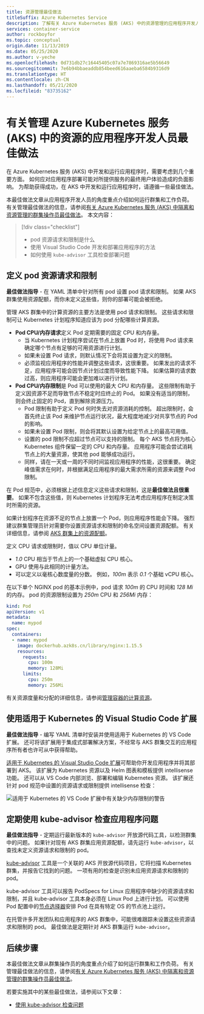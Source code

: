 ```yaml
---
title: 资源管理最佳做法
titleSuffix: Azure Kubernetes Service
description: 了解有关 Azure Kubernetes 服务 (AKS) 中的资源管理的应用程序开发人员最佳做法
services: container-service
author: rockboyfor
ms.topic: conceptual
origin.date: 11/13/2019
ms.date: 05/25/2020
ms.author: v-yeche
ms.openlocfilehash: 0d731db27c16445405c07a7e7869316ae5b56649
ms.sourcegitcommit: 7e6b94bbaeaddb854beed616aaeba6584b9316d9
ms.translationtype: HT
ms.contentlocale: zh-CN
ms.lasthandoff: 05/21/2020
ms.locfileid: "83735162"
---
```

# <a name="best-practices-for-application-developers-to-manage-resources-in-azure-kubernetes-service-aks"></a>有关管理 Azure Kubernetes 服务 (AKS) 中的资源的应用程序开发人员最佳做法

在 Azure Kubernetes 服务 (AKS) 中开发和运行应用程序时，需要考虑到几个重要方面。 如何应对应用程序部署可能对所提供服务的最终用户体验造成的负面影响。 为帮助获得成功，在 AKS 中开发和运行应用程序时，请遵循一些最佳做法。

本最佳做法文章从应用程序开发人员的角度重点介绍如何运行群集和工作负荷。 有关管理最佳做法的信息，请参阅[有关 Azure Kubernetes 服务 (AKS) 中隔离和资源管理的群集操作员最佳做法][operator-best-practices-isolation]。 本文内容：

> [!div class="checklist"]
> * pod 资源请求和限制是什么
> * 使用 Visual Studio Code 开发和部署应用程序的方法
> * 如何使用 `kube-advisor` 工具检查部署问题

<!--Not Available on Dev Spaces -->

## <a name="define-pod-resource-requests-and-limits"></a>定义 pod 资源请求和限制

**最佳做法指导** - 在 YAML 清单中针对所有 pod 设置 pod 请求和限制。 如果 AKS 群集使用资源配额，而你未定义这些值，则你的部署可能会被拒绝。

管理 AKS 群集中的计算资源的主要方法是使用 pod 请求和限制。 这些请求和限制可让 Kubernetes 计划程序知道应该为 pod 分配哪些计算资源。

* **Pod CPU/内存请求**定义 Pod 定期需要的固定 CPU 和内存量。
    * 当 Kubernetes 计划程序尝试在节点上放置 Pod 时，将使用 Pod 请求来确定哪个节点有足够的可用资源进行计划。
    * 如果未设置 Pod 请求，则默认情况下会将其设置为定义的限制。
    * 必须监视应用程序的性能并调整这些请求，这很重要。 如果发出的请求不足，应用程序可能会因节点计划过度而导致性能下降。 如果估算的请求数过高，则应用程序可能会更加难以进行计划。
* **Pod CPU/内存限制**是 Pod 可以使用的最大 CPU 和内存量。 这些限制有助于定义因资源不足而导致节点不稳定时应终止的 Pod。 如果没有适当的限制，则会终止固定的 Pod，直到解除资源压力。
    * Pod 限制有助于定义 Pod 何时失去对资源消耗的控制。 超出限制时，会首先终止该 Pod 来维护节点运行状况，最大程度地减少对共享节点的 Pod 的影响。
    * 如果未设置 Pod 限制，则会将其默认设置为给定节点上的最高可用值。
    * 设置的 pod 限制不应超过节点可以支持的限制。 每个 AKS 节点将为核心 Kubernetes 组件保留一定的 CPU 和内存量。 应用程序可能会尝试消耗节点上的大量资源，使其他 pod 能够成功运行。
    * 同样，请在一天或一周的不同时间监视应用程序的性能，这很重要。 确定峰值需求在何时，并根据满足应用程序的最大需求所需的资源来调整 Pod 限制。

在 Pod 规范中，必须根据上述信息定义这些请求和限制，这是**最佳做法且很重要**。 如果不包含这些值，则 Kubernetes 计划程序无法考虑应用程序在制定决策时所需的资源。

如果计划程序在资源不足的节点上放置一个 Pod，则应用程序性能会下降。 强烈建议群集管理员针对需要你设置资源请求和限制的命名空间设置资源配额。 有关详细信息，请参阅 [AKS 群集上的资源配额][resource-quotas]。

定义 CPU 请求或限制时，值以 CPU 单位计量。 
* *1.0* CPU 相当于节点上的一个基础虚拟 CPU 核心。 
* GPU 使用与此相同的计量方法。
* 可以定义以毫核心数度量的分数。 例如，*100m* 表示 *0.1* 个基础 vCPU 核心。

在以下单个 NGINX pod 的基本示例中，pod 请求 *100m* 的 CPU 时间和 *128 Mi* 的内存。 pod 的资源限制设置为 *250m* CPU 和 *256Mi* 内存：

```yaml
kind: Pod
apiVersion: v1
metadata:
  name: mypod
spec:
  containers:
  - name: mypod
    image: dockerhub.azk8s.cn/library/nginx:1.15.5
    resources:
      requests:
        cpu: 100m
        memory: 128Mi
      limits:
        cpu: 250m
        memory: 256Mi
```

有关资源度量和分配的详细信息，请参阅[管理容器的计算资源][k8s-resource-limits]。

<!--Not Available on ## Develop and debug applications against an AKS cluster-->
<!--Not Available on Azure Dev Spaces-->

## <a name="use-the-visual-studio-code-extension-for-kubernetes"></a>使用适用于 Kubernetes 的 Visual Studio Code 扩展

**最佳做法指导** - 编写 YAML 清单时安装并使用适用于 Kubernetes 的 VS Code 扩展。 还可将该扩展用于集成式部署解决方案，不经常与 AKS 群集交互的应用程序所有者也许可从中获得帮助。

[适用于 Kubernetes 的 Visual Studio Code 扩展][vscode-kubernetes]可帮助你开发应用程序并将其部署到 AKS。 该扩展为 Kubernetes 资源以及 Helm 图表和模板提供 intellisense 功能。 还可以从 VS Code 内部浏览、部署和编辑 Kubernetes 资源。 该扩展还针对 pod 规范中设置的资源请求或限制提供 intellisense 检查：

![适用于 Kubernetes 的 VS Code 扩展中有关缺少内存限制的警告](media/developer-best-practices-resource-management/vs-code-kubernetes-extension.png)

## <a name="regularly-check-for-application-issues-with-kube-advisor"></a>定期使用 kube-advisor 检查应用程序问题

**最佳做法指导** - 定期运行最新版本的 `kube-advisor` 开放源代码工具，以检测群集中的问题。 如果针对现有 AKS 群集应用资源配额，请先运行 `kube-advisor`，以查找未定义资源请求和限制的 pod。

[kube-advisor][kube-advisor] 工具是一个关联的 AKS 开放源代码项目，它将扫描 Kubernetes 群集，并报告它找到的问题。 一项有用的检查是识别未应用资源请求和限制的 pod。

kube-advisor 工具可以报告 PodSpecs for Linux 应用程序中缺少的资源请求和限制，并且 kube-advisor 工具本身必须在 Linux Pod 上进行计划。 可以使用 Pod 配置中的[节点选择器][k8s-node-selector]安排 Pod 在具有特定 OS 的节点池上运行。

<!--Not Available on Windows applications as well as-->

在托管许多开发团队和应用程序的 AKS 群集中，可能很难跟踪未设置这些资源请求和限制的 pod。 最佳做法是定期针对 AKS 群集运行 `kube-advisor`。

## <a name="next-steps"></a>后续步骤

本最佳做法文章从群集操作员的角度重点介绍了如何运行群集和工作负荷。 有关管理最佳做法的信息，请参阅[有关 Azure Kubernetes 服务 (AKS) 中隔离和资源管理的群集操作员最佳做法][operator-best-practices-isolation]。

若要实施其中的某些最佳做法，请参阅以下文章：

<!--Not Available on * [Develop with Dev Spaces][dev-spaces]-->

* [使用 kube-advisor 检查问题][aks-kubeadvisor]

<!-- EXTERNAL LINKS -->

[k8s-resource-limits]: https://kubernetes.io/docs/concepts/configuration/manage-compute-resources-container/
[vscode-kubernetes]: https://github.com/Azure/vscode-kubernetes-tools
[kube-advisor]: https://github.com/Azure/kube-advisor
[minikube]: https://kubernetes.io/docs/setup/minikube/

<!-- INTERNAL LINKS -->

[aks-kubeadvisor]: kube-advisor-tool.md

<!--Not Available on [dev-spaces]: ../dev-spaces/get-started-netcore.md-->

[operator-best-practices-isolation]: operator-best-practices-cluster-isolation.md
[resource-quotas]: operator-best-practices-scheduler.md#enforce-resource-quotas
[k8s-node-selector]: concepts-clusters-workloads.md#node-selectors

<!-- Update_Description: update meta properties, wording update, update link -->